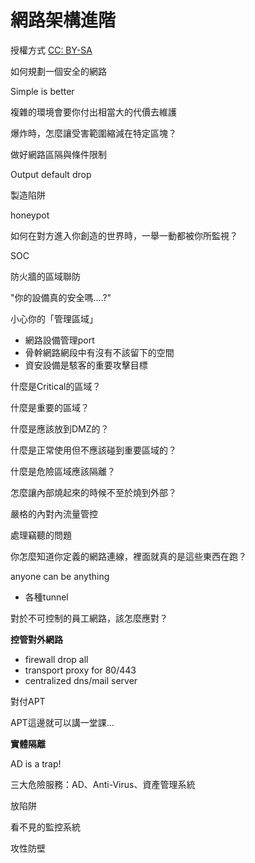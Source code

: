 # 網路架構進階

授權方式 [CC: BY-SA](https://creativecommons.org/licenses/by-sa/3.0/tw/legalcode) 

如何規劃一個安全的網路

Simple is better

複雜的環境會要你付出相當大的代價去維護

爆炸時，怎麼讓受害範圍縮減在特定區塊？

做好網路區隔與條件限制

Output default drop

製造陷阱

honeypot

如何在對方進入你創造的世界時，一舉一動都被你所監視？

SOC

防火牆的區域聯防

"你的設備真的安全嗎....?"

小心你的「管理區域」

*   網路設備管理port
*   骨幹網路網段中有沒有不該留下的空間
*   資安設備是駭客的重要攻擊目標

什麼是Critical的區域？

什麼是重要的區域？

什麼是應該放到DMZ的？

什麼是正常使用但不應該碰到重要區域的？

什麼是危險區域應該隔離？

怎麼讓內部燒起來的時候不至於燒到外部？

嚴格的內對內流量管控

處理竊聽的問題

你怎麼知道你定義的網路連線，裡面就真的是這些東西在跑？

anyone can be anything

*   各種tunnel

對於不可控制的員工網路，該怎麼應對？

**控管對外網路**

*   firewall drop all
*   transport proxy for 80/443
*   centralized dns/mail server

對付APT

APT這邊就可以講一堂課...

**實體隔離**

AD is a trap!

三大危險服務：AD、Anti-Virus、資產管理系統

放陷阱

看不見的監控系統

攻性防壁